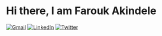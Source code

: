 # Hi there, I am Farouk Akindele

[![Gmail](https://img.shields.io/badge/-FaroukakindeleOgmail.com-355E3B?style=for-the-badge&logo=gmail&logoColor=white)](mailto:faroukakindele0@gmail.com)
[![LinkedIn](https://img.shields.io/badge/FaroukAkindele-%230077B5.svg?style=for-the-badge&logo=linkedin&logoColor=white)](https://www.linkedin.com/in/akindeleFarouk)
[![Twitter](https://img.shields.io/badge/faroukakindele-%231DA1F2.svg?style=for-the-badge&logo=Twitter&logoColor=white)](https://twitter.com/AkindeleFarouk2)
